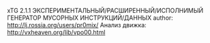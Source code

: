 xTG 2.1.1
ЭКСПЕРИМЕНТАЛЬНЫЙ/РАСШИРЕННЫЙ/ИСПОЛНИМЫЙ ГЕНЕРАТОР МУСОРНЫХ ИНСТРУКЦИЙ/ДАННЫХ
author: http://lj.rossia.org/users/pr0mix/
Анализ движка: http://vxheaven.org/lib/vpo00.html
